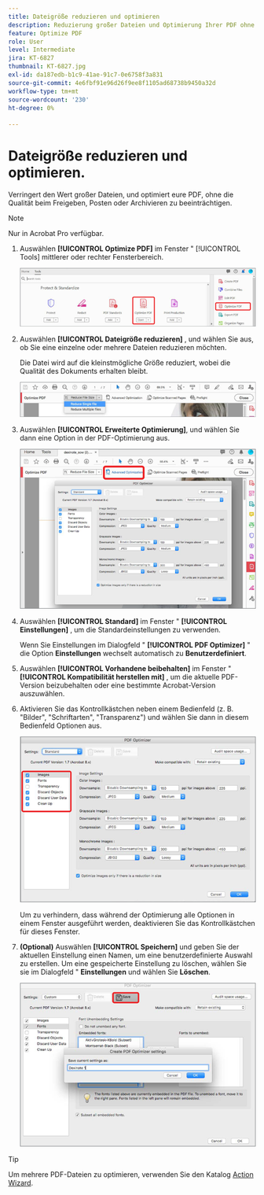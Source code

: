 ```yaml
---
title: Dateigröße reduzieren und optimieren
description: Reduzierung großer Dateien und Optimierung Ihrer PDF ohne Qualitätseinbußen bei der Freigabe, Veröffentlichung oder Archivierung
feature: Optimize PDF
role: User
level: Intermediate
jira: KT-6827
thumbnail: KT-6827.jpg
exl-id: da187edb-b1c9-41ae-91c7-0e6758f3a831
source-git-commit: 4e6fbf91e96d26f9ee8f1105ad68738b9450a32d
workflow-type: tm+mt
source-wordcount: '230'
ht-degree: 0%

---
```


# Dateigröße reduzieren und optimieren.

Verringert den Wert großer Dateien, und optimiert eure PDF, ohne die Qualität beim Freigeben, Posten oder Archivieren zu beeinträchtigen.

>[!NOTE]
>
>Nur in Acrobat Pro verfügbar.

1. Auswählen **[!UICONTROL Optimize PDF]** im Fenster &quot; [!UICONTROL Tools] mittlerer oder rechter Fensterbereich.

   ![Schritt 1 reduzieren](../assets/Reduce_1.png)

1. Auswählen **[!UICONTROL Dateigröße reduzieren]** , und wählen Sie aus, ob Sie eine einzelne oder mehrere Dateien reduzieren möchten.

   Die Datei wird auf die kleinstmögliche Größe reduziert, wobei die Qualität des Dokuments erhalten bleibt.

   ![Schritt 2 reduzieren](../assets/Reduce_2.png)

1. Auswählen **[!UICONTROL Erweiterte Optimierung]**, und wählen Sie dann eine Option in der PDF-Optimierung aus.

   ![Schritt 3 reduzieren](../assets/Reduce_3.png)

1. Auswählen **[!UICONTROL Standard]** im Fenster &quot; **[!UICONTROL Einstellungen]** , um die Standardeinstellungen zu verwenden.

   Wenn Sie Einstellungen im Dialogfeld &quot; **[!UICONTROL PDF Optimizer]** &quot; die Option **Einstellungen** wechselt automatisch zu **Benutzerdefiniert**.

1. Auswählen **[!UICONTROL Vorhandene beibehalten]** im Fenster &quot; **[!UICONTROL Kompatibilität herstellen mit]** , um die aktuelle PDF-Version beizubehalten oder eine bestimmte Acrobat-Version auszuwählen.

1. Aktivieren Sie das Kontrollkästchen neben einem Bedienfeld (z. B. &quot;Bilder&quot;, &quot;Schriftarten&quot;, &quot;Transparenz&quot;) und wählen Sie dann in diesem Bedienfeld Optionen aus.

   ![Schritt 5 reduzieren](../assets/Reduce_5.png)

   Um zu verhindern, dass während der Optimierung alle Optionen in einem Fenster ausgeführt werden, deaktivieren Sie das Kontrollkästchen für dieses Fenster.

1. **(Optional)** Auswählen **[!UICONTROL Speichern]** und geben Sie der aktuellen Einstellung einen Namen, um eine benutzerdefinierte Auswahl zu erstellen. Um eine gespeicherte Einstellung zu löschen, wählen Sie sie im Dialogfeld &quot; **Einstellungen** und wählen Sie **Löschen**.

   ![Schritt 6 reduzieren](../assets/Reduce_6.png)

>[!TIP]
>
>Um mehrere PDF-Dateien zu optimieren, verwenden Sie den Katalog [Action Wizard](../advanced-tasks/action.md).